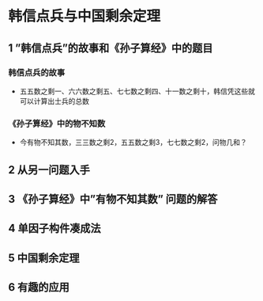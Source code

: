 # 韩信点兵与中国剩余定理 
>
## 1 ”韩信点兵”的故事和《孙子算经》中的题目
>
### 韩信点兵的故事
>
- 五五数之剩一、六六数之剩五、七七数之剩四、十一数之剩十，韩信凭这些就可以计算出士兵的总数
>
### 《孙子算经》中的物不知数
>
- 今有物不知其数，三三数之剩2，五五数之剩3，七七数之剩2，问物几和？
>
## 2 从另一问题入手
>
## 3 《孙子算经》中”有物不知其数” 问题的解答
>
## 4 单因子构件凑成法
>
## 5 中国剩余定理
>
## 6 有趣的应用
>

